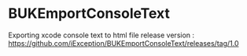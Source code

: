 # BUKEmportConsoleText
Exporting xcode console text to html file 
release version : https://github.com/iException/BUKEmportConsoleText/releases/tag/1.0
